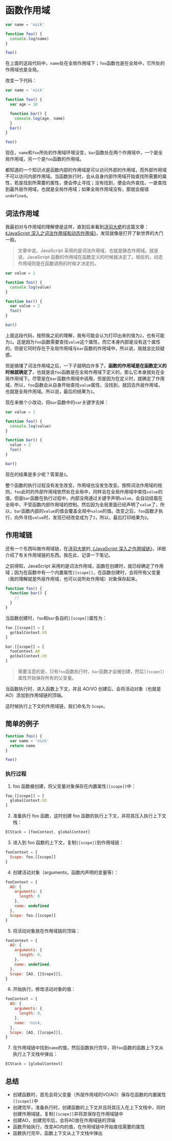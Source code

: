# 函数作用域

```js
var name = 'nick'

function foo() {
  console.log(name)
}

foo()
```

在上面的这段代码中，`name`处在全局作用域下；`foo`函数也是在全局中，它所处的作用域也是全局。

改变一下代码：

```js
var name = 'nick'

function foo() {
  var age = 18

  function bar() {
    console.log(age, name)
  }
  bar()
}

foo()
```

现在，`name`和`foo`所处的作用域环境没变，`bar`函数处在两个作用域中，一个是全局作用域，另一个是`foo`函数的作用域。

都知道的一个知识点是函数内部的作用域是可以访问外部的作用域，而外部作用域不可以访问内部作用域。当函数执行时，会从自身内部作用域开始查找所需要的属性，若是找到所需要的属性，便会停止寻找；没有找到，便会向外查找，一直查找到最外层作用域，也就是全局作用域；如果全局作用域没有，那就会报错`undefined`。

## 词法作用域

我最初对与作用域的理解便是这样，直到后来看到[冴羽大佬](https://github.com/mqyqingfeng)的这篇文章：[《JavaScript 深入之词法作用域和动态作用域》](https://github.com/mqyqingfeng/Blog/issues/3)，发现就像是打开了新世界的大门一般。

> 文章中说，JavaScript 采用的是词法作用域，也就是静态作用域。就是说，JavaScript 函数的作用域在函数定义的时候就决定了。相反的，动态作用域则是在函数调用的时候才决定的。

```js
var value = 1

function foo() {
  console.log(value)
}

function bar() {
  var value = 2
  foo()
}

bar()
```

上面这段代码，按照我之前的理解，我有可能会认为打印出来的值为`2`，也有可能为`1`。这是因为`foo`函数需要查找`value`这个属性，而它本身内部是没有这个属性的，但是它同时存在于全局作用域与`bar`函数的作用域中，所以说，我就会比较疑惑。

但是搞懂了词法作用域之后，一下子就明白许多了。**函数的作用域是在函数定义的时候就确定了**，也就是说`foo`函数是在全局作用域下定义的，那么它本身就处在全局作用域下。尽管是在`bar`函数作用域中调用，但是因为在定义时，就确定了作用域，所以，`foo`函数会从自身开始查找`value`属性，没找到，就回去外层作用域，也就是全局作用域。所以说，最后的结果为`1`。

现在来做个小改动，将`bar`函数中的`var`关键字去掉：

```js
var value = 1

function foo() {
  console.log(value)
}

function bar() {
  value = 2
  foo()
}

bar()
```

现在的结果是多少呢？答案是`2`。

整个函数的执行过程没有发生改变，作用域也没发生改变。按照词法作用域的规则，`foo`此时的外部作用域依然处在全局中，同样会在全局作用域中查找`value`的值。但是`bar`函数在执行过程中，内部没用通过关键字声明`value`，会自动挂载在全局中，不受函数内部作用域的控制。然后因为全局里面已经声明了`value`了，所以，`bar`函数内部的`value`的值会覆盖全局中`value`的值。改变之后，`foo`函数才执行，向外寻找`value`时，发现已经改变成为了`2`，所以，最后打印结果为`2`。

## 作用域链

还有一个东西叫做作用域链，在[冴羽大佬](https://github.com/mqyqingfeng)的[《JavaScript 深入之作用域链》](https://github.com/mqyqingfeng/Blog/issues/6)，详细介绍了有关作用域链的东西。我在此，记录一下笔记。

之前得知，JavaScript 采用的是词法作用域，函数在创建时，就已经确定了作用域；因为在函数中有一个内置属性`[[scope]]`，在函数创建时，会将所有父变量（我的理解就是外层作用域，也可以说所处作用域）对象保存起来。

```js
function foo() {
  function bar() {
    //
  }
}
```

当函数创建时，`foo`和`bar`各自的`[[scope]]`属性为：

```js
foo.[[scope]] = [
  golbalContext.VO
]

bar.[[scope]] = [
  fooContext.AO
  golbalContext.VO
]
```

> 需要注意的是，只有`foo`函数执行时，`bar`函数才会被创建，然后`[[scope]]`属性开始保存所有的父变量。

当函数执行时，进入函数上下文，并且 AO/VO 创建后，会将活动对象（也就是 AO）添加到作用域链的顶端。

这时候执行上下文的作用域链，我们命名为 `Scope`。

## 简单的例子

```js
function foo() {
  var name = 'nick'
  return name
}

foo()
```

### 执行过程

1. foo 函数被创建，将父变量对象保存在内置属性`[[scope]]`中：

```js
foo.[[scope]] = [
  globalContext.VO
]
```

2. 准备执行 foo 函数，这时创建 foo 函数的执行上下文，并将其压入执行上下文栈：

```js
ECStack = [fooContext, globalContext]
```

3. 进入到 foo 函数的上下文，复制`[[scope]]`到作用域链：

```js
fooContext = {
  Scope: foo.[[scope]]
}
```

4. 创建活动对象（arguments，函数内声明的变量等）：

```js
fooContext = {
  AO: {
    arguments: {
      length: 0
    },
    name: undefined
  },
  Scope: foo.[[scope]]
}
```

5. 将活动对象放在作用域链的顶端：

```js
fooContext = {
  AO: {
    arguments: {
      length: 0,
    },
    name: undefined,
  },
  Scope: [AO, [[Scope]]],
}
```

6. 开始执行，修改活动对象的值：

```js
fooContext = {
  AO: {
    arguments: {
      length: 0,
    },
    name: 'nick,
  },
  Scope: [AO, [[scope]]],
}
```

7. 在作用域链中找到`name`的值，然后函数执行完毕，将`foo`函数的函数上下文从执行上下文栈中弹出：

```js
ECStack = [globalContext]
```

## 总结

- 创建函数时，首先会将父变量（外层作用域的VO/AO）保存在函数的内置属性`[[scope]]`中
- 创建完毕，准备执行时，创建函数的上下文并且将其压入在上下文栈中，同时创建作用域链，复制`[[scope]]`并将其保存在作用域链中
- 创建AO，创建完毕后，会将AO放在作用域链的顶端
- 函数开始执行，改变AO内的值，在作用域链中开始查找需要的属性
- 函数执行完毕，函数上下文从上下文栈中弹出
